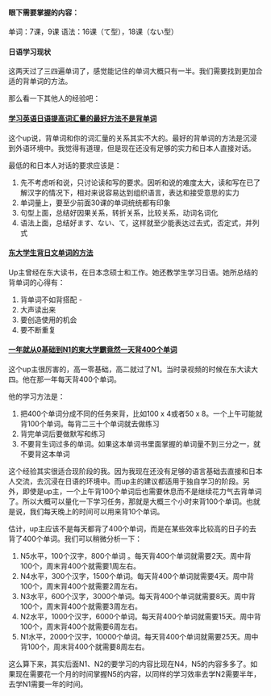 #### 眼下需要掌握的内容：
单词：7课，9课
语法：16课（て型），18课（ない型）


#### 日语学习现状

这两天过了三四遍单词了，感觉能记住的单词大概只有一半。我们需要找到更加合适的背单词的方法。

那么看一下其他人的经验吧：

#### [学习英语日语提高词汇量的最好方法不是背单词]( https://youtu.be/PSXDjLRXMBQ?si=pNqFTLXGwAExcsA2)

这个up说，背单词和你的词汇量的关系其实不大的。最好的背单词的方法是沉浸到外语环境中。我觉得有道理，但是现在还没有足够的实力和日本人直接对话。

最低的和日本人对话的要求应该是：
1.	先不考虑听和说，只讨论读和写的要求。因听和说的难度太大，读和写在已了解汉字的情况下，相对来说容易达到组织语言，表达和接受意思的实力
2.	单词量上，要至少前面30课的单词统统都有印象
3.	句型上面，总结好因果关系，转折关系，比较关系，动词名词化
4.	语法上面，总结好ます、ない、て，这样就至少能表达过去式，否定式，并列式


#### [东大学生背日文单词的方法]( https://youtu.be/5ZJu8B_W-8s?si=MUoTC0Zy2O01c7bN)

Up主曾经在东大读书，在日本念硕士和工作。她还教学生学习日语。她所总结的背单词的心得有：
1.	背单词不如背搭配  - 
2.	大声读出来
3.	要创造使用的机会
4.	要不断重复



#### [一年就从0基础到N1的東大学霸竟然一天背400个单词](https://www.youtube.com/watch?v=gMArQnqPKwU)

这个up主很厉害的，高一零基础，高二就过了N1。当时录视频的时候在东大读大四。他在那一年每天背400个单词。

他的学习方法是：
1.	把400个单词分成不同的任务来背，比如100 x 4或者50 x 8。一个上午可能就背100个单词。每背二三十个单词就去做练习
2.	背完单词后要做默写和练习
3.	不要背生词过多的单词。如果这本单词书里面掌握的单词量不到三分之一，就不要背这本单词

这个经验其实很适合现阶段的我。因为我现在还没有足够的语言基础去直接和日本人交流，去沉浸在日语的环境中。而up主的建议都适用于独自学习的阶段。另外，即使是up主，一个上午背100个单词后也需要休息而不是继续花力气去背单词了。所以大概可以量化一下学习任务，那就是大概三个小时来背100个单词。也就是说，我们每天晚上的时间可以用来背10个单词。

估计，up主应该不是每天都背了400个单词，而是在某些效率比较高的日子的去背了400个单词。我们可以稍微分析一下：
1.	N5水平，100个汉字，800个单词 。每天背400个单词就需要2天。周中背100个，周末背400个就需要1周左右。
2.	N4水平，300个汉字，1500个单词。每天背400个单词就需要4天。周中背100个，周末背400个就需要2周左右。
3.	N3水平，600个汉字，3000个单词。每天背400个单词就需要8天。周中背100个，周末背400个就需要3周左右。
4.	N2水平，1000个汉字，6000个单词。每天背400个单词就需要15天。周中背100个，周末背400个就需要6周左右。
5.	N1水平，2000个汉字，10000个单词。每天背400个单词就需要25天。周中背100个，周末背400个就需要8周左右。

这么算下来，其实后面N1、N2的要学习的内容比现在N4，N5的内容多多了。如果现在需要花一个月的时间掌握N5的内容，以同样的学习效率去学N2需要半年，去学N1需要一年的时间。
